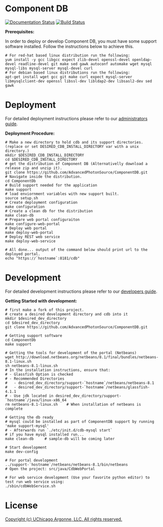 # Component DB

[![Documentation Status](https://readthedocs.org/projects/componentdb/badge/?version=latest)](http://componentdb.readthedocs.io/en/latest/?badge=latest)
[![Build Status](https://travis-ci.org/AdvancedPhotonSource/ComponentDB.svg?branch=master)](https://travis-ci.org/AdvancedPhotonSource/ComponentDB)

**Prerequisites:**

In order to deploy or develop Component DB, you must have some support software installed. Follow the instructions below to achieve this.
    
    # For red-hat based linux distribution run the following:
    yum install -y gcc libgcc expect zlib-devel openssl-devel openldap-devel readline-devel git make sed gawk autoconf automake wget mysql mysql-libs mysql-server mysql-devel curl
    # For debian based linux distributions run the following:
    apt-get install wget gcc git make curl expect mysql-server libmysqlclient-dev openssl libssl-dev libldap2-dev libsasl2-dev sed gawk

# Deployment
For detailed deployment instructions please refer to our [administrators guide](https://confluence.aps.anl.gov/display/APSUCMS/Administrator+Guide).

**Deployment Procedure:**

    # Make a new directory to hold cdb and its support directories. (replace or set DESIRED_CDB_INSTALL_DIRECTORY var with a unix directory.)
    mkdir $DESIRED_CDB_INSTALL_DIRECTORY
    cd $DESIRED_CDB_INSTALL_DIRECTORY 
    # get the distribution of Component DB (Alternativelly download a release zip and unzip it). 
    git clone https://github.com/AdvancedPhotonSource/ComponentDB.git
    # Navigate inside the distribution. 
    cd ComponentDb
    # Build support needed for the application
    make support
    # load enviornment variables with new support built. 
    source setup.sh    
    # Create deployment configuration
    make configuration
    # Create a clean db for the distribution 
    make clean-db
    # Prepare web portal configuraiton
    make configure-web-portal
    # Deploy web portal
    make deploy-web-portal
    # Deploy REST web service
    make deploy-web-service
    
    # All done... output of the command below should print url to the deployed portal. 
    echo "https://`hostname`:8181/cdb"
    
    
# Development 
For detailed development instructions please refer to our [developers guide](https://confluence.aps.anl.gov/display/APSUCMS/Developer+Guide). 

**Getting Started with development:**

    # first make a fork of this project. 
    # create a desired development directory and cdb into it
    mkdir $desired_dev_directory
    cd $desired_dev_directory
    git clone https://github.com/AdvancedPhotonSource/ComponentDB.git
    
    # Getting support software
    cd ComponentDb
    make support 
    
    # Getting the tools for development of the portal (Netbeans)
    wget http://download.netbeans.org/netbeans/8.1/final/bundles/netbeans-8.1-linux.sh
    sh netbeans-8.1-linux.sh
    # In the installation instructions, ensure that:
    # - Glassfish Option is checked
    # - Recommended Directories
    #   - desired_dev_directory/support-`hostname`/netbeans/netbeans-8.1
    #   - desired_dev_directory/support-`hostname`/netbeans/glassfish-4.1.1
    # - Use jdk located in desired_dev_directory/support-`hostname`/java/linux-x86_64
    rm netbeans-8.1-linux.sh    # When installation of netbeans is complete 
    
    # Getting the db ready
    # mysql could be installed as part of ComponentDB support by running 'make support-mysql' 
    # - Afterwards run `./etc/init.d/cdb-mysql start`
    # if you have mysql installed run...
    make clean-db     # sample-db will be coming later 
    
    # Start development
    make dev-config 
    
    # For portal development
    ../support-`hostname`/netbeans/netbeans-8.1/bin/netbeans
    # Open the project: src/java/CdbWebPortal
    
    # For web service development (Use your favorite python editor) to test run web service using:
    ./sbin/cdbWebService.sh
    
# License
[Copyright (c) UChicago Argonne, LLC. All rights reserved.](https://github.com/AdvancedPhotonSource/ComponentDB/blob/master/LICENSE)
